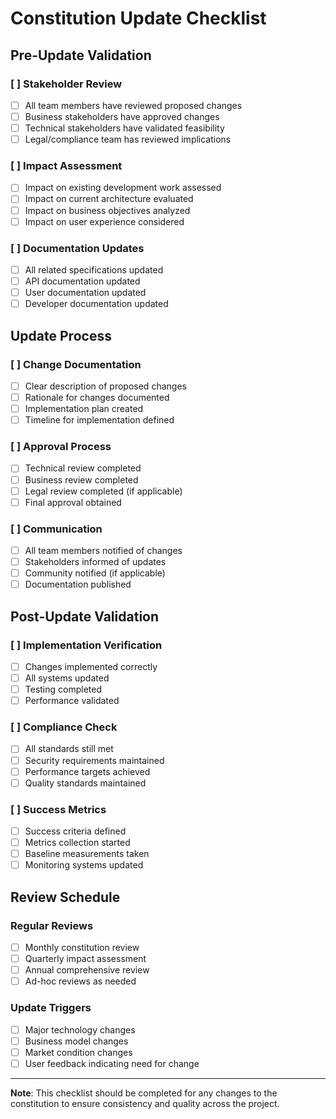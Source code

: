 # Constitution Update Checklist

## Pre-Update Validation

### [ ] Stakeholder Review
- [ ] All team members have reviewed proposed changes
- [ ] Business stakeholders have approved changes
- [ ] Technical stakeholders have validated feasibility
- [ ] Legal/compliance team has reviewed implications

### [ ] Impact Assessment
- [ ] Impact on existing development work assessed
- [ ] Impact on current architecture evaluated
- [ ] Impact on business objectives analyzed
- [ ] Impact on user experience considered

### [ ] Documentation Updates
- [ ] All related specifications updated
- [ ] API documentation updated
- [ ] User documentation updated
- [ ] Developer documentation updated

## Update Process

### [ ] Change Documentation
- [ ] Clear description of proposed changes
- [ ] Rationale for changes documented
- [ ] Implementation plan created
- [ ] Timeline for implementation defined

### [ ] Approval Process
- [ ] Technical review completed
- [ ] Business review completed
- [ ] Legal review completed (if applicable)
- [ ] Final approval obtained

### [ ] Communication
- [ ] All team members notified of changes
- [ ] Stakeholders informed of updates
- [ ] Community notified (if applicable)
- [ ] Documentation published

## Post-Update Validation

### [ ] Implementation Verification
- [ ] Changes implemented correctly
- [ ] All systems updated
- [ ] Testing completed
- [ ] Performance validated

### [ ] Compliance Check
- [ ] All standards still met
- [ ] Security requirements maintained
- [ ] Performance targets achieved
- [ ] Quality standards maintained

### [ ] Success Metrics
- [ ] Success criteria defined
- [ ] Metrics collection started
- [ ] Baseline measurements taken
- [ ] Monitoring systems updated

## Review Schedule

### Regular Reviews
- [ ] Monthly constitution review
- [ ] Quarterly impact assessment
- [ ] Annual comprehensive review
- [ ] Ad-hoc reviews as needed

### Update Triggers
- [ ] Major technology changes
- [ ] Business model changes
- [ ] Market condition changes
- [ ] User feedback indicating need for change

---

**Note**: This checklist should be completed for any changes to the constitution to ensure consistency and quality across the project.
